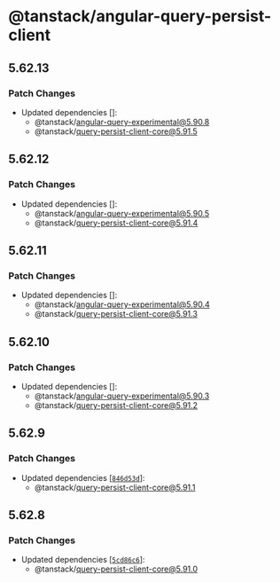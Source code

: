 # @tanstack/angular-query-persist-client

## 5.62.13

### Patch Changes

- Updated dependencies []:
  - @tanstack/angular-query-experimental@5.90.8
  - @tanstack/query-persist-client-core@5.91.5

## 5.62.12

### Patch Changes

- Updated dependencies []:
  - @tanstack/angular-query-experimental@5.90.5
  - @tanstack/query-persist-client-core@5.91.4

## 5.62.11

### Patch Changes

- Updated dependencies []:
  - @tanstack/angular-query-experimental@5.90.4
  - @tanstack/query-persist-client-core@5.91.3

## 5.62.10

### Patch Changes

- Updated dependencies []:
  - @tanstack/angular-query-experimental@5.90.3
  - @tanstack/query-persist-client-core@5.91.2

## 5.62.9

### Patch Changes

- Updated dependencies [[`846d53d`](https://github.com/TanStack/query/commit/846d53d98992d50606c40634efa43dea9965b787)]:
  - @tanstack/query-persist-client-core@5.91.1

## 5.62.8

### Patch Changes

- Updated dependencies [[`5cd86c6`](https://github.com/TanStack/query/commit/5cd86c6ef1720b87b13e1ab70ee823616f1f029a)]:
  - @tanstack/query-persist-client-core@5.91.0
